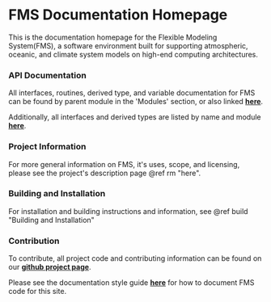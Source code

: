 # FMS Documentation Homepage

This is the documentation homepage for the Flexible Modeling System(FMS), a software environment built for supporting atmospheric, oceanic, and climate system models on high-end computing architectures.


### API Documentation
All interfaces, routines, derived type, and variable documentation for FMS can be found by parent
module in the 'Modules' section, or also linked [**here**](modules.html).

Additionally, all interfaces and derived types are listed by name and module [**here**](annotated.html).


### Project Information
For more general information on FMS, it's uses, scope, and licensing, please see the project's
description page @ref rm "here".



### Building and Installation
For installation and building instructions and information, see @ref build "Building and Installation"



### Contribution
To contribute, all project code and contributing information can be found on our [**github project
page**](https://github.com/NOAA-GFDL/FMS).

Please see the documentation style guide [**here**](md_docs_doxygenGuide.html) for how to document FMS code for this site.
